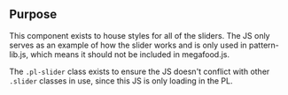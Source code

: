 ## Purpose
This component exists to house styles for all of the sliders. The JS only serves as an example of how the slider works and is only used in pattern-lib.js, which means it should not be included in megafood.js.

The `.pl-slider` class exists to ensure the JS doesn't conflict with other `.slider` classes in use, since this JS is only loading in the PL.
